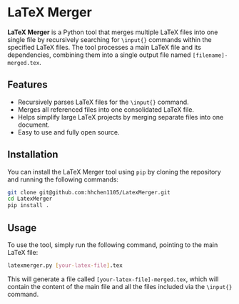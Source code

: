 # LaTeX Merger

**LaTeX Merger** is a Python tool that merges multiple LaTeX files into one single file by recursively searching for `\input{}` commands within the specified LaTeX files. The tool processes a main LaTeX file and its dependencies, combining them into a single output file named `[filename]-merged.tex`.

## Features

- Recursively parses LaTeX files for the `\input{}` command.
- Merges all referenced files into one consolidated LaTeX file.
- Helps simplify large LaTeX projects by merging separate files into one document.
- Easy to use and fully open source.

## Installation

You can install the LaTeX Merger tool using `pip` by cloning the repository and running the following commands:

```bash
git clone git@github.com:hhchen1105/LatexMerger.git
cd LatexMerger
pip install .
```

## Usage

To use the tool, simply run the following command, pointing to the main LaTeX file:

```bash
latexmerger.py [your-latex-file].tex
```

This will generate a file called `[your-latex-file]-merged.tex`, which will contain the content of the main file and all the files included via the `\input{}` command.
